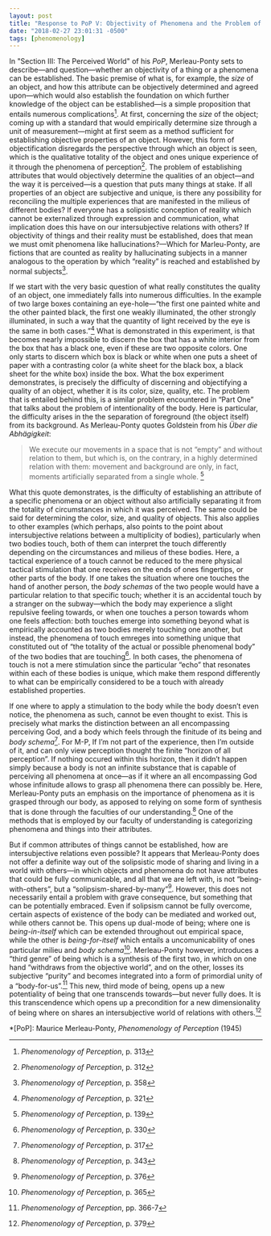 ```yaml
---
layout: post
title: "Response to PoP V: Objectivity of Phenomena and the Problem of Intersubjectivity it Entails"
date: "2018-02-27 23:01:31 -0500"
tags: [phenomenology]
---
```


In "Section III: The Perceived World" of his *PoP*, Merleau-Ponty sets to describe—and question—whether an objectivity of a thing or a phenomena can be established. The basic premise of what is, for example, the *size* of an object, and how this attribute can be objectively determined and agreed upon—which would also establish the foundation on which further knowledge of the object can be established—is a simple proposition that entails numerous complications[^4]. At first, concerning the *size* of the object; coming up with a standard that would empirically determine size through a unit of measurement—might at first seem as a method sufficient for establishing objective properties of an object. However, this form of objectification disregards the perspective through which an object is seen, which is the qualitative totality of the object and ones unique experience of it through the phenomena of perception[^5]. The problem of establishing attributes that would objectively determine the qualities of an object—and the way it is perceived—is a question that puts many things at stake. If all properties of an object are subjective and unique, is there any possibility for reconciling the multiple experiences that are manifested in the milieus of different bodies? If everyone has a solipsistic conception of reality which cannot be externalized through expression and communication, what implication does this have on our intersubjective relations with others? If objectivity of things and their reality must be established, does that mean we must omit phenomena like hallucinations?—Which for Marleu-Ponty, are fictions that are counted as reality by hallucinating subjects in a manner analogous to the operation by which “reality” is reached and established by normal subjects[^6].

If we start with the very basic question of what really constitutes the quality of an object, one immediately falls into numerous difficulties. In the example of two large boxes containing an eye-hole—“the first one painted white and the other painted black, the first one weakly illuminated, the other strongly illuminated, in such a way that the quantity of light received by the eye is the same in both cases.”[^7] What is demonstrated in this experiment, is that becomes nearly impossible to discern the box that has a white interior from the box that has a black one, even if these are two opposite colors. One only starts to discern which box is black or white when one puts a sheet of paper with a contrasting color (a white sheet for the black box, a black sheet for the white box) inside the box. What the box experiment demonstrates, is precisely the difficulty of discerning and objectifying a quality of an object, whether it is its color, size, quality, etc. The problem that is entailed behind this, is a similar problem encountered in “Part One” that talks about the problem of intentionality of the body. Here is particular, the difficulty arises in the the separation of foreground (the object itself) from its background. As Merleau-Ponty quotes Goldstein from his *Über die Abhägigkeit*:

> We execute our movements in a space that is not “empty” and without relation to them, but which is, on the contrary, in a highly determined relation with them: movement and background are only, in fact, moments artificially separated from a single whole. [^8]

What this quote demonstrates, is the difficulty of establishing an attribute of a specific phenomena or an object without also artificially separating it from the totality of circumstances in which it was perceived. The same could be said for determining the color, size, and quality of objects. This also applies to other examples (which perhaps, also points to the point about intersubjective relations between a multiplicity of bodies), particularly when two bodies touch, both of them can interpret the touch differently depending on the circumstances and milieus of these bodies. Here, a tactical experience of a touch cannot be reduced to the mere physical tactical stimulation that one receives on the ends of ones fingertips, or other parts of the body. If one takes the situation where one touches the hand of another person, the *body schemas* of the two people would have a particular relation to that specific touch; whether it is an accidental touch by a stranger on the subway—which the body may experience a slight repulsive feeling towards, or when one touches a person towards whom one feels affection: both touches emerge into something beyond what is empirically accounted as two bodies merely touching one another, but instead, the phenomena of touch emreges into something unique that  constituted out of “the totality of the actual or possible phenomenal body” of the two bodies that are touching[^1]. In both cases, the phenomena of touch is not a mere stimulation since the particular “echo” that resonates within each of these bodies is unique, which make them respond differently to what can be empirically considered to be a touch with already established properties. 

If one where to apply a stimulation to the body while the body doesn’t even notice, the phenomena as such, cannot be even thought to exist. This is precisely what marks the distinction between an all encompassing perceiving God, and a body which feels through the finitude of its being and *body schema*[^2]. For M-P, If I’m not part of the experience, then I’m outside of it, and can only view perception thought the finite “horizon of all perception”. If nothing occured within this horizon, then it didn’t happen simply because a body is not an infinite substance that is capable of perceiving all phenomena at once—as if it where an all encompassing God whose infinitude allows to grasp all phenomena there can possibly be. Here, Merleau-Ponty puts an emphasis on the importance of phenomena as it is grasped through our body, as apposed to relying on some form of synthesis that is done through the faculties of our understanding.[^3] One of the methods that is employed by our faculty of understanding is categorizing phenomena and things into their attributes.

But if common attributes of things cannot be established, how are intersubjective relations even possible? It appears that Merleau-Ponty does not offer a definite way out of the solipsistic mode of sharing and living in a world with others—in which objects and phenomena do not have attributes that could be fully communicable, and all that we are left with, is not “being-with-others”, but a “solipsism-shared-by-many”[^9]. However, this does not necessarily entail a problem with grave consequence, but something that can be potentially embraced. Even if solipsism cannot be fully overcome, certain aspects of existence of the body can be mediated and worked out, while others cannot be. This opens up dual-mode of being; where one is *being-in-itself* which can be extended throughout out empirical space, while the other is *being-for-itself* which entails a uncomunicability of ones particular milieu and *body schema*[^10]. Merleau-Ponty however, introduces a “third genre” of being which is a synthesis of the first two, in which on one hand “withdraws from the objective world”, and on the other, losses its subjective “purity” and becomes integrated into a form of primordial unity of a “body-for-us”.[^11] This new, third mode of being, opens up a new potentiality of being that one transcends towards—but never fully does. It is this transcendence which opens up a precondition for a new dimensionality  of being where on shares an intersubjective world of relations with others.[^12] 

[^1]: *Phenomenology of Perception*, p. 330
[^2]: *Phenomenology of Perception*, p. 317
[^3]: *Phenomenology of Perception*, p. 343
[^4]: *Phenomenology of Perception*, p. 313
[^5]: *Phenomenology of Perception*, p. 312
[^6]: *Phenomenology of Perception*, p. 358
[^7]: *Phenomenology of Perception*, p. 321
[^8]: *Phenomenology of Perception*, p. 139
[^9]: *Phenomenology of Perception*, p. 376
[^10]: *Phenomenology of Perception*, p. 365
[^11]: *Phenomenology of Perception*, pp. 366-7
[^12]: *Phenomenology of Perception*, p. 379

*[PoP]: Maurice Merleau-Ponty, *Phenomenology of Perception* (1945)
